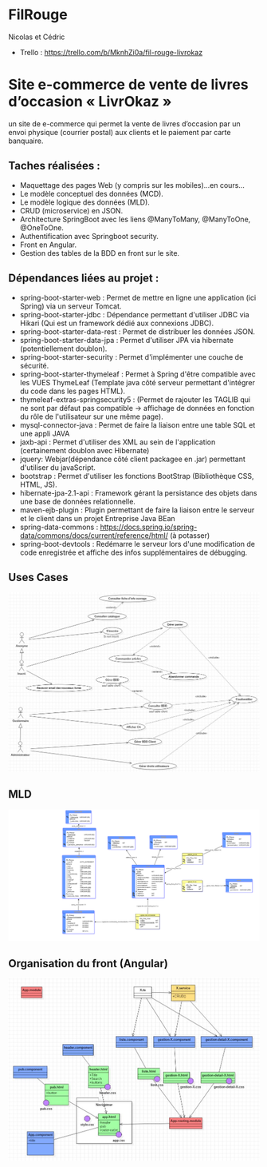 # FilRouge
Nicolas et Cédric
* Trello : https://trello.com/b/MknhZi0a/fil-rouge-livrokaz

# Site e-commerce de vente de livres d’occasion « LivrOkaz »
un site de e-commerce qui permet la
vente de livres d’occasion par un envoi physique (courrier postal) aux clients et le paiement par carte banquaire.

## Taches réalisées :
* Maquettage des pages Web (y compris sur les mobiles)...en cours...
* Le modèle conceptuel des données (MCD).
* Le modèle logique des données (MLD).
* CRUD (microservice) en JSON.
* Architecture SpringBoot avec les liens @ManyToMany, @ManyToOne, @OneToOne.
* Authentification avec Springboot security.
* Front en Angular.
* Gestion des tables de la BDD en front sur le site.

## Dépendances liées au projet : 

* spring-boot-starter-web : Permet de mettre en ligne une application (ici Spring) via un serveur Tomcat.
* spring-boot-starter-jdbc : Dépendance permettant d'utiliser JDBC via Hikari (Qui est un framework dédié aux connexions JDBC).
* spring-boot-starter-data-rest : Permet de distribuer les données JSON.
* spring-boot-starter-data-jpa : Permet d'utiliser JPA via hibernate (potentiellement doublon).
* spring-boot-starter-security : Permet d'implémenter une couche de sécurité.
* spring-boot-starter-thymeleaf : Permet à Spring d'être compatible avec les VUES ThymeLeaf (Template java côté  serveur permettant d'intégrer du code dans les pages HTML). 
* thymeleaf-extras-springsecurity5 : (Permet de rajouter les TAGLIB qui ne sont par défaut pas compatible -> affichage de données en fonction du rôle de l'utilisateur sur une même page).
* mysql-connector-java : Permet de faire la liaison entre une table SQL et une appli JAVA
* jaxb-api : Permet d'utiliser des XML au sein de l'application (certainement doublon avec Hibernate)
* jquery: Webjar(dépendance côté client packagee en .jar) permettant d'utiliser du javaScript.
* bootstrap : Permet d'utiliser les fonctions BootStrap (Bibliothèque CSS, HTML, JS).
* hibernate-jpa-2.1-api : Framework gérant la persistance des objets dans une base de données relationnelle.
* maven-ejb-plugin : Plugin permettant de faire la liaison entre le serveur et le client dans un projet Entreprise Java BEan
* spring-data-commons : https://docs.spring.io/spring-data/commons/docs/current/reference/html/ (à potasser)
* spring-boot-devtools : Redémarre le serveur lors d'une modification de code enregistrée et affiche des infos supplémentaires de débugging.


## Uses Cases

![UC](Diagrammes/UsesCase.JPG)

## MLD
![MLD](Diagrammes/MLD.jpg)

## Organisation du front (Angular)
![Angular](Diagrammes/Organisation_Angular.JPG)
